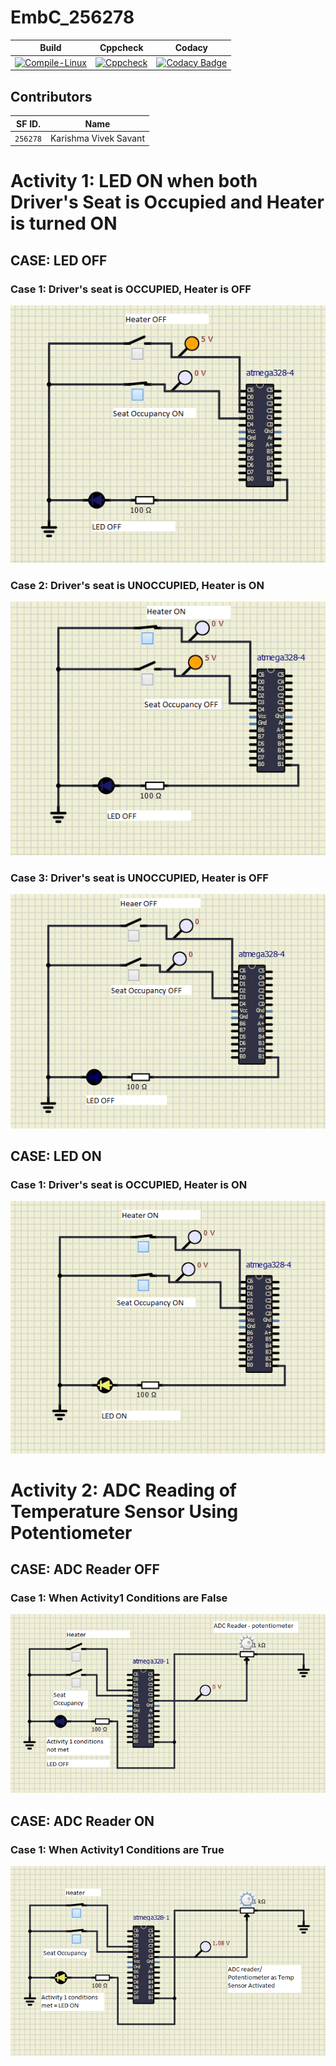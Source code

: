 # EmbC_256278
|Build|Cppcheck|Codacy|
|:--:|:--:|:--:|
|[![Compile-Linux](https://github.com/KarishmaSavant/EmbC_256278/actions/workflows/Compile.yml/badge.svg)](https://github.com/KarishmaSavant/EmbC_256278/actions/workflows/Compile.yml)|[![Cppcheck](https://github.com/KarishmaSavant/EmbC_256278/actions/workflows/CodeQuality.yml/badge.svg)](https://github.com/KarishmaSavant/EmbC_256278/actions/workflows/CodeQuality.yml)|[![Codacy Badge](https://app.codacy.com/project/badge/Grade/f862c98b89d9412795b8f90a0105cc7d)](https://www.codacy.com/gh/KarishmaSavant/EmbC_256278/dashboard?utm_source=github.com&amp;utm_medium=referral&amp;utm_content=KarishmaSavant/EmbC_256278&amp;utm_campaign=Badge_Grade)|
## Contributors 

SF ID. |  Name   |     
-------|---------|
`256278` | Karishma Vivek Savant  |

# Activity 1: LED ON when both Driver's Seat is Occupied and Heater is turned ON
## CASE: LED OFF 
### Case 1: Driver's seat is OCCUPIED, Heater is OFF
![OFF](simulation/Capture2.png)
### Case 2: Driver's seat is UNOCCUPIED, Heater is ON
![OFF](simulation/Capture1.png)
### Case 3: Driver's seat is UNOCCUPIED, Heater is OFF
![OFF](simulation/Capture4.png)
## CASE: LED ON 
### Case 1: Driver's seat is OCCUPIED, Heater is ON
![ON](simulation/Capture3.png)

# Activity 2: ADC Reading of Temperature Sensor Using Potentiometer
## CASE: ADC Reader OFF 
### Case 1: When Activity1 Conditions are False
![OFF](simulation/Act2_1.png)
## CASE: ADC Reader ON 
### Case 1: When Activity1 Conditions are True
![OFF](simulation/Act2_2.png)
